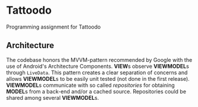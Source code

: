 # Tattoodo
Programming assignment for Tattoodo

## Architecture
The codebase honors the MVVM-pattern recommended by Google with the use of Android's Architecture Components. **VIEW**s observe **VIEWMODEL**s through `LiveData`. This pattern creates a clear separation of concerns and allows **VIEWMODEL**s to be easily unit tested (not done in the first release). **VIEWMODEL**s communicate with so called *repositories* for obtaining **MODEL**s from a back-end and/or a cached source. Repositories could be shared among several **VIEWMODEL**s.
